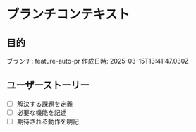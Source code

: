 # ブランチコンテキスト

## 目的

ブランチ: feature-auto-pr
作成日時: 2025-03-15T13:41:47.030Z

## ユーザーストーリー

- [ ] 解決する課題を定義
- [ ] 必要な機能を記述
- [ ] 期待される動作を明記

